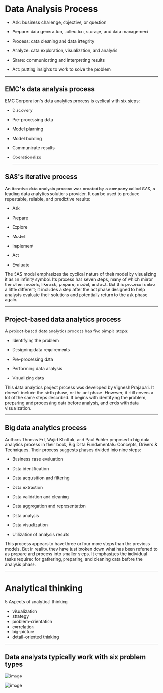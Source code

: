 # Data Analysis Process
 * Ask: business challenge, objective, or question

 * Prepare: data generation, collection, storage, and data management

 * Process: data cleaning and data integrity

 * Analyze: data exploration, visualization, and analysis

 * Share: communicating and interpreting results 

 * Act:  putting  insights to work to solve the problem

---
   
## EMC's data analysis process
 EMC Corporation's data analytics process is cyclical with six steps:

 * Discovery

 * Pre-processing data

 * Model planning

 * Model building

 * Communicate results

 * Operationalize

   ---

## SAS's iterative process
An iterative data analysis process was created by a company called SAS, a leading data analytics solutions provider. It can be used to produce repeatable, reliable, and predictive results: 

 * Ask

 * Prepare

 * Explore

 * Model

 * Implement

 * Act

 * Evaluate

The SAS model emphasizes the cyclical nature of their model by visualizing it as an infinity symbol. Its process has seven steps, many of which mirror the other models, like ask, prepare, model, and act. But this process is also a little different; it includes a step after the act phase designed to help analysts evaluate their solutions and potentially return to the ask phase again. 

---

## Project-based data analytics process 
A project-based data analytics process has five simple steps:

 * Identifying the problem

 * Designing data requirements

 * Pre-processing data

 * Performing data analysis

 * Visualizing data

This data analytics project process was developed by Vignesh Prajapati. It doesn’t include the sixth phase, or the act phase. However, it still covers a lot of the same steps described. It begins with identifying the problem, preparing and processing data before analysis, and ends with data visualization.

---

## Big data analytics process
Authors Thomas Erl, Wajid Khattak, and Paul Buhler proposed a big data analytics process in their book, Big Data Fundamentals: Concepts, Drivers & Techniques. Their process suggests phases divided into nine steps:

 * Business case evaluation

 * Data identification

 * Data acquisition and filtering

 * Data extraction

 * Data validation and cleaning 

 * Data aggregation and representation

 * Data analysis

 * Data visualization

 * Utilization of analysis results

This process appears to have three or four more steps than the previous models. But in reality, they have just broken down what has been referred to as prepare and process into smaller steps. It emphasizes the individual tasks required for gathering, preparing, and cleaning data before the analysis phase.

---

# Analytical thinking
5 Aspects of analytical thinking
 * visualization
 * strategy
 * problem-orientation
 * correlation
 * big-picture 
 * detail-oriented thinking

---
## Data analysts typically work with six problem types
![image](https://github.com/user-attachments/assets/87d6d7ab-a107-4409-a97f-601edc33dce8)

![image](https://github.com/user-attachments/assets/88d61b4c-de6a-4073-9ee6-4cb48fa925d5)

